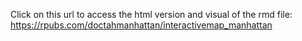 Click on this url to access the html version and visual of the rmd file:
https://rpubs.com/doctahmanhattan/interactivemap_manhattan
